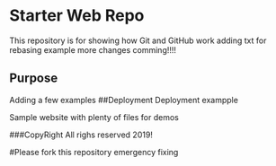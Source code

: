 # Starter Web Repo

This repository is for showing how Git and GitHub work
adding txt for rebasing example
more changes comming!!!!
## Purpose
Adding a few examples
##Deployment
Deployment exampple

Sample website with plenty of files for demos

###CopyRight
All righs reserved 2019!

#Please fork this repository
emergency fixing